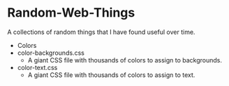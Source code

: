 # Random-Web-Things
A collections of random things that I have found useful over time.

- Colors
 - color-backgrounds.css
   - A giant CSS file with thousands of colors to assign to backgrounds.
 - color-text.css
   - A giant CSS file with thousands of colors to assign to text.
